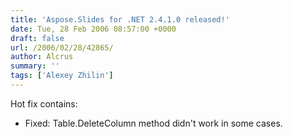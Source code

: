 ```yaml
---
title: 'Aspose.Slides for .NET 2.4.1.0 released!'
date: Tue, 28 Feb 2006 08:57:00 +0000
draft: false
url: /2006/02/28/42865/
author: Alcrus
summary: ''
tags: ['Alexey Zhilin']
---
```


Hot fix contains:  

*   Fixed: Table.DeleteColumn method didn't work in some cases.








